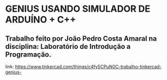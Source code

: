 # GENIUS USANDO SIMULADOR DE ARDUÍNO + C++
## Trabalho feito por João Pedro Costa Amaral na disciplina: Laboratório de Introdução a Programação.


link: https://www.tinkercad.com/things/c4fy5CPuN0C-trabalho-tinkercad-genius-


